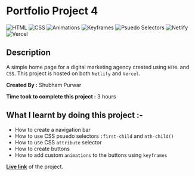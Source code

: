 # Portfolio Project 4

![HTML](https://img.shields.io/badge/-HTML-red)
![CSS](https://img.shields.io/badge/-CSS-brightgreen)
![Animations](https://img.shields.io/badge/-Animations-orange)
![Keyframes](https://img.shields.io/badge/-Keyframes-yellow)
![Psuedo Selectors](https://img.shields.io/badge/-Psuedo%20Selectors-blue)
![Netlify](https://img.shields.io/badge/-Netlify-green)
![Vercel](https://img.shields.io/badge/-Vercel-blueviolet)

## Description

A simple home page for a digital marketing agency created using
`HTML` and `CSS`. This project is hosted on both `Netlify` and `Vercel`.

**Created By :** Shubham Purwar

**Time took to complete this project :** 3 hours

## What I learnt by doing this project :-

- How to create a navigation bar
- How to use CSS psuedo selectors `:first-child` and `nth-child()`
- How to use CSS `attribute` selector
- How to create buttons
- How to add custom `animations` to the buttons using `keyframes`

[**Live link**](https://portfolio-project-4-chi.vercel.app/) of the project.
